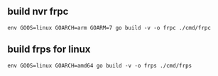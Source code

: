 ## build nvr frpc
```shell
env GOOS=linux GOARCH=arm GOARM=7 go build -v -o frpc ./cmd/frpc
```

## build frps for linux
```shell
env GOOS=linux GOARCH=amd64 go build -v -o frps ./cmd/frps
```

